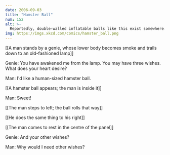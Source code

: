 ```yaml
---
date: 2006-09-03
title: "Hamster Ball"
num: 152
alt: >-
  Reportedly, double-walled inflatable balls like this exist somewhere.  Now to find that place.
img: https://imgs.xkcd.com/comics/hamster_ball.png
---
```

[[A man stands by a genie, whose lower body becomes smoke and trails down to an old-fashioned lamp]]

Genie: You have awakened me from the lamp. You may have three wishes. What does your heart desire?

Man: I'd like a human-sized hamster ball.

[[A hamster ball appears; the man is inside it]]

Man: Sweet!

[[The man steps to left; the ball rolls that way]]

[[He does the same thing to his right]]

[[The man comes to rest in the centre of the panel]]

Genie: And your other wishes?

Man: Why would I need other wishes?

